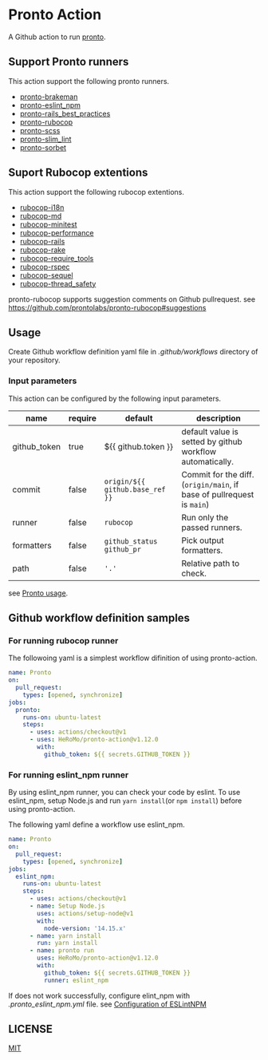 # Pronto Action

A Github action to run [pronto](https://github.com/prontolabs/pronto).

## Support Pronto runners

This action support the following pronto runners.

- [pronto\-brakeman](https://github.com/prontolabs/pronto-brakeman)
- [pronto\-eslint\_npm](https://github.com/doits/pronto-eslint_npm)
- [pronto\-rails\_best\_practices](https://github.com/prontolabs/pronto-rails_best_practices)
- [pronto\-rubocop](https://github.com/prontolabs/pronto-rubocop)
- [pronto\-scss](https://github.com/prontolabs/pronto-scss)
- [pronto\-slim\_lint](https://github.com/ibrahima/pronto-slim_lint)
- [pronto\-sorbet](https://github.com/teamsimplepay/pronto-sorbet)

## Suport Rubocop extentions

This action support the following rubocop extentions.

- [rubocop\-i18n](https://github.com/puppetlabs/rubocop-i18n)
- [rubocop\-md](https://github.com/rubocop-hq/rubocop-md)
- [rubocop\-minitest](https://github.com/rubocop-hq/rubocop-minitest)
- [rubocop\-performance](https://github.com/rubocop-hq/rubocop-performance)
- [rubocop\-rails](https://github.com/rubocop-hq/rubocop-rails)
- [rubocop\-rake](https://github.com/rubocop-hq/rubocop-rake)
- [rubocop\-require\_tools](https://github.com/milch/rubocop-require_tools)
- [rubocop\-rspec](https://github.com/rubocop-hq/rubocop-rspec)
- [rubocop\-sequel](https://github.com/rubocop-hq/rubocop-sequel)
- [rubocop\-thread\_safety](https://github.com/covermymeds/rubocop-thread_safety)

pronto-rubocop supports suggestion comments on Github pullrequest. 
see https://github.com/prontolabs/pronto-rubocop#suggestions

## Usage

Create Github workflow definition yaml file in *.github/workflows* directory of your repository.

### Input parameters

This action can be configured by the following input parameters.
<!-- textlint-disable spellcheck-tech-word -->
| name | require | default | description |
|---|---|---|---|
| github_token | true | ${{ github.token }} | default value is setted by github workflow automatically. |
| commit | false | `origin/${{ github.base_ref }}` | Commit for the diff.<br>(`origin/main`, if base of pullrequest is `main`) |
| runner | false | `rubocop` | Run only the passed runners. |
| formatters | false | `github_status github_pr` | Pick output formatters. |
| path | false | `'.'` | Relative path to check. |
<!-- textlint-enable spellcheck-tech-word -->
see [Pronto usage](https://github.com/prontolabs/pronto#usage).

## Github workflow definition samples

### For running rubocop runner

The followoing yaml is a simplest workflow difinition of using pronto-action.

```yaml
name: Pronto
on:
  pull_request:
    types: [opened, synchronize]
jobs:
  pronto:
    runs-on: ubuntu-latest
    steps:
      - uses: actions/checkout@v1
      - uses: HeRoMo/pronto-action@v1.12.0
        with:
          github_token: ${{ secrets.GITHUB_TOKEN }}
```

### For running eslint_npm runner

By using eslint_npm runner, you can check your code by eslint. 
To use eslint_npm, setup Node.js and run `yarn install`(or `npm install`) before using pronto-action.

The following yaml define a workflow use eslint_npm.

```yaml
name: Pronto
on:
  pull_request:
    types: [opened, synchronize]
jobs:
  eslint_npm:
    runs-on: ubuntu-latest
    steps:
      - uses: actions/checkout@v1
      - name: Setup Node.js
        uses: actions/setup-node@v1
        with:
          node-version: '14.15.x'
      - name: yarn install
        run: yarn install
      - name: pronto run
        uses: HeRoMo/pronto-action@v1.12.0
        with:
          github_token: ${{ secrets.GITHUB_TOKEN }}
          runner: eslint_npm
```

If does not work successfully, configure elint_npm with  *.pronto_eslint_npm.yml* file. see [Configuration of ESLintNPM](https://github.com/doits/pronto-eslint_npm#configuration-of-eslintnpm)

## LICENSE
[MIT](LICENSE)
